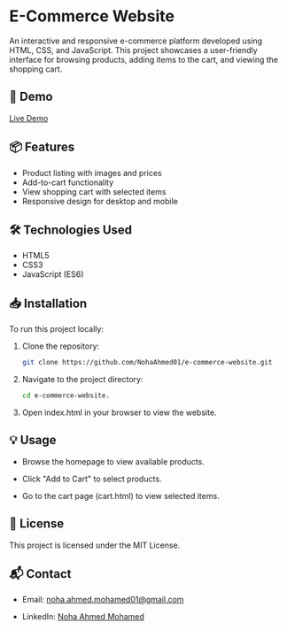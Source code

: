 # E-Commerce Website

An interactive and responsive e-commerce platform developed using HTML, CSS, and JavaScript. This project showcases a user-friendly interface for browsing products, adding items to the cart, and viewing the shopping cart.

## 🚀 Demo

<!-- Replace the link below with your live demo URL if available -->
[Live Demo](#)

## 📦 Features

- Product listing with images and prices
- Add-to-cart functionality
- View shopping cart with selected items
- Responsive design for desktop and mobile

## 🛠 Technologies Used

- HTML5
- CSS3
- JavaScript (ES6)

## 📥 Installation

To run this project locally:

1. Clone the repository:

   ```bash
   git clone https://github.com/NohaAhmed01/e-commerce-website.git
2. Navigate to the project directory:

    ```bash
    cd e-commerce-website.
 
3. Open index.html in your browser to view the website.

## 💡 Usage
- Browse the homepage to view available products.

- Click "Add to Cart" to select products.

- Go to the cart page (cart.html) to view selected items.

## 📄 License
This project is licensed under the MIT License.

## 📬 Contact
- Email: noha.ahmed.mohamed01@gmail.com

- LinkedIn: [Noha Ahmed Mohamed](https://www.linkedin.com/in/nohaahmed88/)
